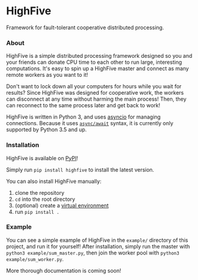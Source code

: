 HighFive
========
Framework for fault-tolerant cooperative distributed processing.

### About

HighFive is a simple distributed processing framework designed so you and your
friends can donate CPU time to each other to run large, interesting
computations. It's easy to spin up a HighFive master and connect as many remote
workers as you want to it!

Don't want to lock down all your computers for hours while you wait for
results? Since HighFive was designed for cooperative work, the workers can
disconnect at any time without harming the main process! Then, they can
reconnect to the same process later and get back to work!

HighFive is written in Python 3, and uses
[asyncio](https://docs.python.org/3/library/asyncio.html) for managing
connections. Because it uses
[`async/await`](https://www.python.org/dev/peps/pep-0492/) syntax, it is
currently only supported by Python 3.5 and up.

### Installation

HighFive is available on [PyPI](https://testpypi.python.org/pypi/highfive)!

Simply run `pip install highfive` to install the latest version.

You can also install HighFive manually:

1. clone the repository
2. `cd` into the root directory
3. (optional) create a
[virtual environment](http://docs.python-guide.org/en/latest/dev/virtualenvs/)
4. run `pip install .`

### Example

You can see a simple example of HighFive in the `example/` directory of this
project, and run it for yourself! After installation, simply run the master
with `python3 example/sum_master.py`, then join the worker pool with `python3
example/sum_worker.py`.

More thorough documentation is coming soon!


